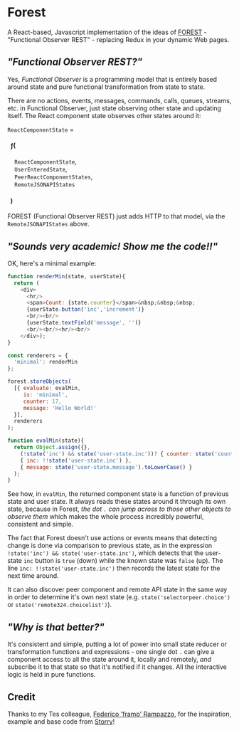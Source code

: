 
# Forest

A React-based, Javascript implementation of the ideas of [FOREST](https://link.springer.com/chapter/10.1007/978-1-4419-8303-9_7) - "Functional
Observer REST" - replacing Redux in your dynamic Web pages.


## _"Functional Observer REST?"_

Yes, *Functional Observer* is a programming model that is entirely based around state
and pure functional transformation from state to state.

There are no actions, events, messages, commands, calls, queues, streams, etc. in
Functional Observer, just state observing other state and updating itself. The React
component state observes other states around it:

`ReactComponentState` =

#### &nbsp; ƒ(
&nbsp; &nbsp; `ReactComponentState`,<br/>
&nbsp; &nbsp; `UserEnteredState`,<br/>
&nbsp; &nbsp; `PeerReactComponentStates`,<br/>
&nbsp; &nbsp; `RemoteJSONAPIStates`<br/>
#### &nbsp; )

FOREST (Functional Observer REST) just adds HTTP to that model, via the `RemoteJSONAPIStates` above.

## _"Sounds very academic! Show me the code!!"_

OK, here's a minimal example:

```javascript
function renderMin(state, userState){
  return (
    <div>
      <hr/>
      <span>Count: {state.counter}</span>&nbsp;&nbsp;&nbsp;
      {userState.button('inc','increment')}
      <br/><br/>
      {userState.textField('message', '')}
      <br/><br/><hr/><br/>
    </div>);
}

const renderers = {
  'minimal': renderMin
};

forest.storeObjects(
  [{ evaluate: evalMin,
     is: 'minimal',
     counter: 17,
     message: 'Hello World!'
  }],
  renderers
);

function evalMin(state){
  return Object.assign({},
    (!state('inc') && state('user-state.inc'))? { counter: state('counter') + 1 }:{},
    { inc: !!state('user-state.inc') },
    { message: state('user-state.message').toLowerCase() }
  );
}
```

See how, in `evalMin`, the returned component state is a function of previous state and
user state. It always reads these states around it through its own state, because in
Forest, _the dot `.` can jump across to those other objects to observe them_ which makes
the whole process incredibly powerful, consistent and simple.

The fact that Forest doesn't use actions or events means that detecting change is done
via comparison to previous state, as in the expression `!state('inc') && state('user-state.inc')`,
which detects that the user-state `inc` button is `true` (down) while the known state
was `false` (up). The line `inc: !!state('user-state.inc')` then records the latest
state for the next time around.

It can also discover peer component and remote API state in the same way in order to
determine it's own next state (e.g. `state('selectorpeer.choice')` or
`state('remote324.choicelist')`).

## _"Why is that better?"_

It's consistent and simple, putting a lot of power into small state reducer or
transformation functions and expressions - one single dot `.` can give a component
access to all the state around it, locally and remotely, _and_ subscribe it to that
state so that it's notified if it changes. All the interactive logic is held in pure
functions.

## Credit

Thanks to my Tes colleague, [Federico 'framp' Rampazzo](https://github.com/framp), for
the inspiration, example and base code from [Storry](https://github.com/framp/storry)!



